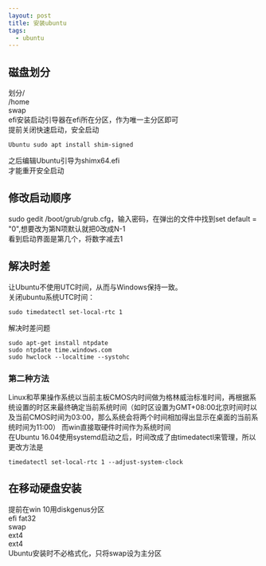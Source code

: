 ```yaml
---
layout: post
title: 安装ubuntu
tags:
  - ubuntu
---
```


## 磁盘划分
划分/  
/home  
swap  
efi安装启动引导器在efi所在分区，作为唯一主分区即可  
提前关闭快速启动，安全启动  
```code
Ubuntu sudo apt install shim-signed  
```
之后编辑Ubuntu引导为shimx64.efi  
才能重开安全启动  
## 修改启动顺序
sudo gedit /boot/grub/grub.cfg，输入密码，在弹出的文件中找到set default = "0",想要改为第N项默认就把0改成N-1  
看到启动界面是第几个，将数字减去1
## 解决时差
让Ubuntu不使用UTC时间，从而与Windows保持一致。  
关闭ubuntu系统UTC时间：
```code  
sudo timedatectl set-local-rtc 1
```    
解决时差问题  
```code
sudo apt-get install ntpdate
sudo ntpdate time.windows.com
sudo hwclock --localtime --systohc
```
### 第二种方法
Linux和苹果操作系统以当前主板CMOS内时间做为格林威治标准时间，再根据系统设置的时区来最终确定当前系统时间（如时区设置为GMT+08:00北京时间时以及当前CMOS时间为03:00，那么系统会将两个时间相加得出显示在桌面的当前系统时间为11:00） 而win直接取硬件时间作为系统时间  
在Ubuntu 16.04使用systemd启动之后，时间改成了由timedatectl来管理，所以更改方法是
```text
timedatectl set-local-rtc 1 --adjust-system-clock
```
## 在移动硬盘安装
提前在win 10用diskgenus分区  
efi fat32  
swap  
ext4  
ext4  
Ubuntu安装时不必格式化，只将swap设为主分区  